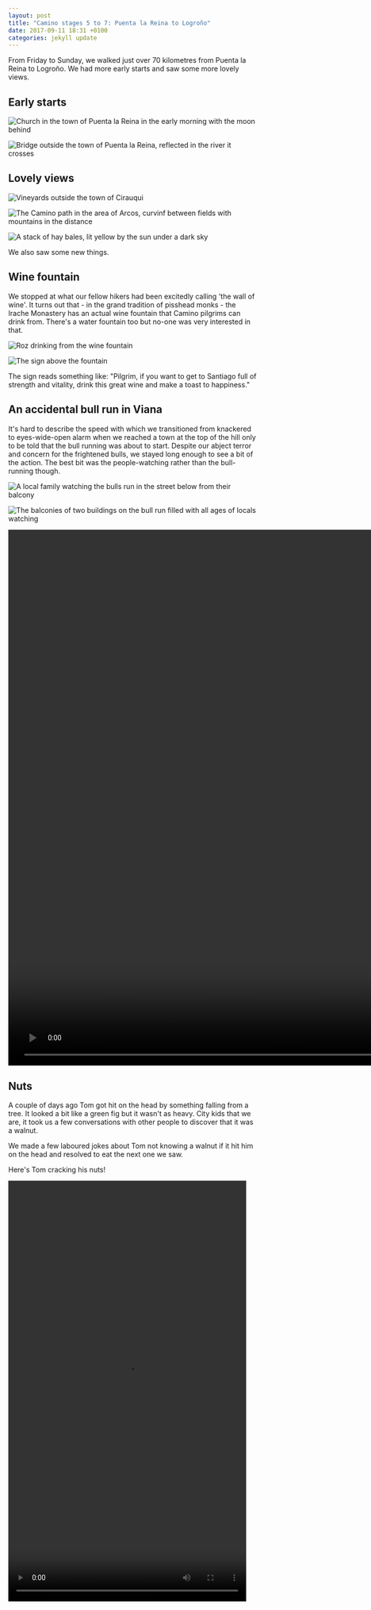 ```yaml
---
layout: post
title: "Camino stages 5 to 7: Puenta la Reina to Logroño"
date: 2017-09-11 18:31 +0100
categories: jekyll update
---
```


From Friday to Sunday, we walked just over 70 kilometres from Puenta la Reina to Logroño. We had more early starts and saw some more lovely views.

## Early starts

![Church in the town of Puenta la Reina in the early morning with the moon behind](https://github.com/tombye/trexit/raw/gh-pages/assets/images/church-in-puento-la-reina.jpg)

![Bridge outside the town of Puenta la Reina, reflected in the river it crosses](https://github.com/tombye/trexit/raw/gh-pages/assets/images/bridge-in-puenta-la-reina.jpg)

## Lovely views

![Vineyards outside the town of Cirauqui](https://github.com/tombye/trexit/raw/gh-pages/assets/images/vineyard-outside-cirauqui.jpg)

![The Camino path in the area of Arcos, curvinf between fields with mountains in the distance](https://github.com/tombye/trexit/raw/gh-pages/assets/images/camino-path-in-arcos.jpg)

![A stack of hay bales, lit yellow by the sun under a dark sky](https://github.com/tombye/trexit/raw/gh-pages/assets/images/stack-of-hay-bales-with-dark-sky-overhead.jpg)

We also saw some new things.

## Wine fountain 

We stopped at what our fellow hikers had been excitedly calling 'the wall of wine'. It turns out that - in the grand tradition of pisshead monks - the Irache Monastery has an actual wine fountain that Camino pilgrims can drink from. There's a water fountain too but no-one was very interested in that. 

![Roz drinking from the wine fountain](https://github.com/tombye/trexit/raw/gh-pages/assets/images/roz-drinking-from-the-fountain-of-wine.jpg)

![The sign above the fountain](https://github.com/tombye/trexit/raw/gh-pages/assets/images/sign-above-the-fountain-of-wine.jpg)

The sign reads something like: "Pilgrim, if you want to get to Santiago full of strength and vitality, drink this great wine and make a toast to happiness."

## An accidental bull run in Viana

It's hard to describe the speed with which we transitioned from knackered to eyes-wide-open alarm when we reached a town at the top of the hill only to be told that the bull running was about to start. Despite our abject terror and concern for the frightened bulls, we stayed long enough to see a bit of the action. The best bit was the people-watching rather than the bull-running though. 

![A local family watching the bulls run in the street below from their balcony](https://github.com/tombye/trexit/raw/gh-pages/assets/images/kids-and-family-on-balcony-watching-bull-run.jpg)

![The balconies of two buildings on the bull run filled with all ages of locals watching](https://github.com/tombye/trexit/raw/gh-pages/assets/images/older-locals-on-balconies-watching-the-bulls-run.jpg)

<video src="https://github.com/tombye/trexit/raw/gh-pages/assets/images/the-bull-run-in-viana.mp4" controls height="1080" width="1920" preload="metadata"><a href="https://github.com/tombye/trexit/raw/gh-pages/assets/images/the-bull-run-in-viana.mp4">Download this video of the bull run in Viana.</a></video>

## Nuts

A couple of days ago Tom got hit on the head by something falling from a tree. It looked a bit like a green fig but it wasn't as heavy. City kids that we are, it took us a few conversations with other people to discover that it was a walnut.

We made a few laboured jokes about Tom not knowing a walnut if it hit him on the head and resolved to eat the next one we saw.

Here's Tom cracking his nuts!

<video src="https://github.com/tombye/trexit/raw/gh-pages/assets/images/tom-cracking-an-almond.mp4" controls height="848" width="480" preload="metadata"><a href="https://github.com/tombye/trexit/raw/gh-pages/assets/images/tom-cracking-an-almond.mp4">Download this video of Tom cracking open an almond fruit.</a></video>

